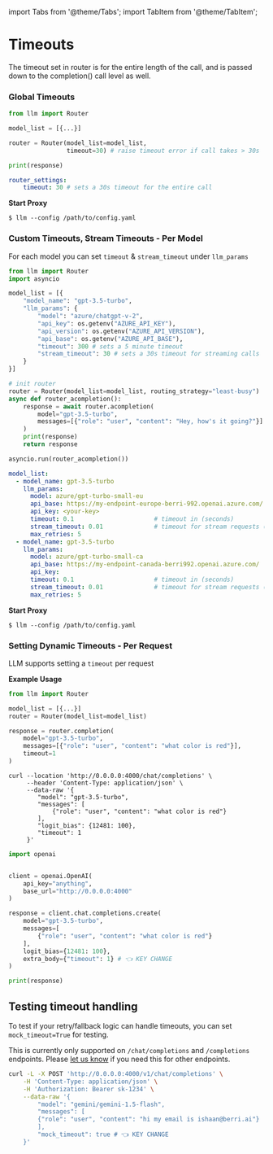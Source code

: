 import Tabs from '@theme/Tabs';
import TabItem from '@theme/TabItem';

# Timeouts

The timeout set in router is for the entire length of the call, and is passed down to the completion() call level as well. 

### Global Timeouts

<Tabs>
<TabItem value="sdk" label="SDK">

```python
from llm import Router 

model_list = [{...}]

router = Router(model_list=model_list, 
                timeout=30) # raise timeout error if call takes > 30s 

print(response)
```

</TabItem>
<TabItem value="proxy" label="PROXY">

```yaml
router_settings:
    timeout: 30 # sets a 30s timeout for the entire call
```

**Start Proxy** 

```shell
$ llm --config /path/to/config.yaml
```

</TabItem>
</Tabs>

### Custom Timeouts, Stream Timeouts - Per Model
For each model you can set `timeout` & `stream_timeout` under `llm_params`

<Tabs>
<TabItem value="sdk" label="SDK">

```python
from llm import Router 
import asyncio

model_list = [{
    "model_name": "gpt-3.5-turbo",
    "llm_params": {
        "model": "azure/chatgpt-v-2",
        "api_key": os.getenv("AZURE_API_KEY"),
        "api_version": os.getenv("AZURE_API_VERSION"),
        "api_base": os.getenv("AZURE_API_BASE"),
        "timeout": 300 # sets a 5 minute timeout
        "stream_timeout": 30 # sets a 30s timeout for streaming calls
    }
}]

# init router
router = Router(model_list=model_list, routing_strategy="least-busy")
async def router_acompletion():
    response = await router.acompletion(
        model="gpt-3.5-turbo", 
        messages=[{"role": "user", "content": "Hey, how's it going?"}]
    )
    print(response)
    return response

asyncio.run(router_acompletion())
```

</TabItem>
<TabItem value="proxy" label="PROXY">

```yaml
model_list:
  - model_name: gpt-3.5-turbo
    llm_params:
      model: azure/gpt-turbo-small-eu
      api_base: https://my-endpoint-europe-berri-992.openai.azure.com/
      api_key: <your-key>
      timeout: 0.1                      # timeout in (seconds)
      stream_timeout: 0.01              # timeout for stream requests (seconds)
      max_retries: 5
  - model_name: gpt-3.5-turbo
    llm_params:
      model: azure/gpt-turbo-small-ca
      api_base: https://my-endpoint-canada-berri992.openai.azure.com/
      api_key: 
      timeout: 0.1                      # timeout in (seconds)
      stream_timeout: 0.01              # timeout for stream requests (seconds)
      max_retries: 5

```


**Start Proxy**

```shell
$ llm --config /path/to/config.yaml
```


</TabItem>
</Tabs>


### Setting Dynamic Timeouts - Per Request

LLM supports setting a `timeout` per request 

**Example Usage**
<Tabs>
<TabItem value="sdk" label="SDK">

```python
from llm import Router 

model_list = [{...}]
router = Router(model_list=model_list)

response = router.completion(
    model="gpt-3.5-turbo", 
    messages=[{"role": "user", "content": "what color is red"}],
    timeout=1
)
```

</TabItem>
<TabItem value="proxy" label="PROXY">

<Tabs>
<TabItem value="Curl" label="Curl Request">

```shell
curl --location 'http://0.0.0.0:4000/chat/completions' \
     --header 'Content-Type: application/json' \
     --data-raw '{
        "model": "gpt-3.5-turbo",
        "messages": [
            {"role": "user", "content": "what color is red"}
        ],
        "logit_bias": {12481: 100},
        "timeout": 1
     }'
```
</TabItem>
<TabItem value="openai" label="OpenAI v1.0.0+">

```python
import openai


client = openai.OpenAI(
    api_key="anything",
    base_url="http://0.0.0.0:4000"
)

response = client.chat.completions.create(
    model="gpt-3.5-turbo",
    messages=[
        {"role": "user", "content": "what color is red"}
    ],
    logit_bias={12481: 100},
    extra_body={"timeout": 1} # 👈 KEY CHANGE
)

print(response)
```
</TabItem>
</Tabs>

</TabItem>
</Tabs>


## Testing timeout handling 

To test if your retry/fallback logic can handle timeouts, you can set `mock_timeout=True` for testing. 

This is currently only supported on `/chat/completions` and `/completions` endpoints. Please [let us know](https://github.com/BerriAI/llm/issues) if you need this for other endpoints. 

```bash
curl -L -X POST 'http://0.0.0.0:4000/v1/chat/completions' \
    -H 'Content-Type: application/json' \
    -H 'Authorization: Bearer sk-1234' \
    --data-raw '{
        "model": "gemini/gemini-1.5-flash",
        "messages": [
        {"role": "user", "content": "hi my email is ishaan@berri.ai"}
        ],
        "mock_timeout": true # 👈 KEY CHANGE
    }'
```
